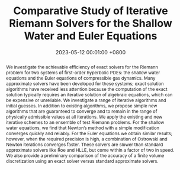 ---
title:          " Comparative Study of Iterative Riemann Solvers for the Shallow Water and Euler Equations"
date:           2023-05-12 00:01:00 +0800
selected:       true
pub:            "Communications in Applied Mathematics and Computational Science"
pub_date:       "2023"
abstract: >-
  We investigate the achievable efficiency of exact solvers for the Riemann problem for two systems of first-order hyperbolic PDEs: the shallow water equations and the Euler equations of compressible gas dynamics. Many approximate solvers have been developed for these systems; exact solution algorithms have received less attention because the computation of the exact solution typically requires an iterative solution of algebraic equations, which can be expensive or unreliable. We investigate a range of iterative algorithms and initial guesses. In addition to existing algorithms, we propose simple new algorithms that are guaranteed to converge and to remain in the range of physically admissible values at all iterations. We apply the existing and new iterative schemes to an ensemble of test Riemann problems. For the shallow water equations, we find that Newton’s method with a simple modification converges quickly and reliably. For the Euler equations we obtain similar results; however, when the required precision is high, a combination of Ostrowski and Newton iterations converges faster. These solvers are slower than standard approximate solvers like Roe and HLLE, but come within a factor of two in speed. We also provide a preliminary comparison of the accuracy of a finite volume discretization using an exact solver versus standard approximate solvers.
# cover:          /assets/images/covers/2023_mayorga_etal.png 
authors:
- Carlos Muñoz-Moncayo#
- David I. Ketcheson
- Manuel Quezada de Luna
links:
  Paper: https://msp.org/camcos/2023/18-1/p05.xhtml
---